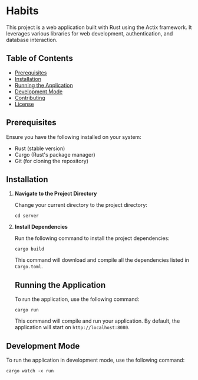 # Habits

This project is a web application built with Rust using the Actix framework. It leverages various libraries for web development, authentication, and database interaction.

## Table of Contents

- [Prerequisites](#prerequisites)
- [Installation](#installation)
- [Running the Application](#running-the-application)
- [Development Mode](#development-mode)
- [Contributing](#contributing)
- [License](#license)

## Prerequisites

Ensure you have the following installed on your system:

- Rust (stable version)
- Cargo (Rust's package manager)
- Git (for cloning the repository)

## Installation

1. **Navigate to the Project Directory**

   Change your current directory to the project directory:

   ```cd server```

2. **Install Dependencies**

   Run the following command to install the project dependencies:

   ```cargo build```

   This command will download and compile all the dependencies listed in `Cargo.toml`.

    ## Running the Application

    To run the application, use the following command:

    ```cargo run```

    This command will compile and run your application. By default, the application will start on `http://localhost:8080`.

## Development Mode

To run the application in development mode, use the following command:

```cargo watch -x run```